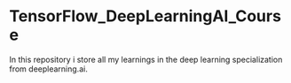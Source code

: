 # TensorFlow_DeepLearningAI_Course

In this repository i store all my learnings in the deep learning specialization from deeplearning.ai.
